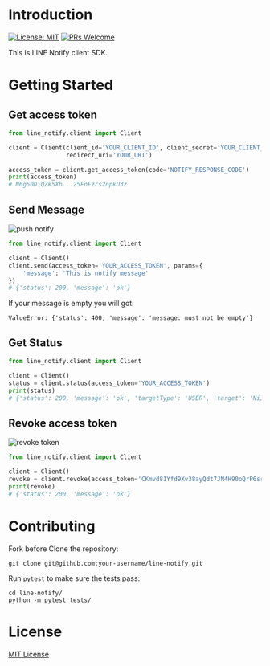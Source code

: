 # Introduction 
[![License: MIT](https://img.shields.io/badge/License-MIT-blue.svg)](https://opensource.org/licenses/MIT)
[![PRs Welcome](https://img.shields.io/badge/PRs-welcome-brightgreen.svg)](https://github.com/louis70109/line-notify#contributing)

This is LINE Notify client SDK.

# Getting Started

## Get access token

```python
from line_notify.client import Client

client = Client(client_id='YOUR_CLIENT_ID', client_secret='YOUR_CLIENT_SECRET',
                redirect_uri='YOUR_URI')

access_token = client.get_access_token(code='NOTIFY_RESPONSE_CODE')
print(access_token)
# N6g50DiQZk5Xh...25FoFzrs2npkU3z
```

## Send Message
![push notify](https://i.imgur.com/RhvwZVm.png)

```python
from line_notify.client import Client

client = Client()
client.send(access_token='YOUR_ACCESS_TOKEN', params={
    'message': 'This is notify message'
})
# {'status': 200, 'message': 'ok'}
```

If your message is empty you will got:
```text
ValueError: {'status': 400, 'message': 'message: must not be empty'}
```

## Get Status
```python
from line_notify.client import Client

client = Client()
status = client.status(access_token='YOUR_ACCESS_TOKEN')
print(status)
# {'status': 200, 'message': 'ok', 'targetType': 'USER', 'target': 'NiJia Lin'}
```

## Revoke access token
![revoke token](https://i.imgur.com/7GAAzOi.png)

```python
from line_notify.client import Client

client = Client()
revoke = client.revoke(access_token='CKmvd81Yfd9Xv38ayQdt7JN4H90oQrP6srFmKckx3sL')
print(revoke)
# {'status': 200, 'message': 'ok'}
```

# Contributing

Fork before Clone the repository:
```shell script
git clone git@github.com:your-username/line-notify.git
```

Run `pytest` to make sure the tests pass:
```shell script
cd line-notify/
python -m pytest tests/ 
```
# License
[MIT License](https://github.com/louis70109/line-notify/blob/master/LICENSE)